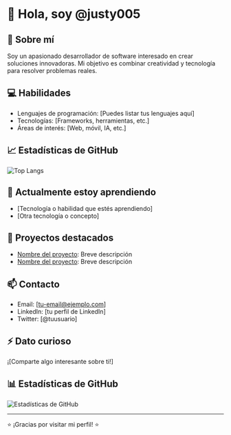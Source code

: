 # 👋 Hola, soy @justy005

## 🚀 Sobre mí
Soy un apasionado desarrollador de software interesado en crear soluciones innovadoras. Mi objetivo es combinar creatividad y tecnología para resolver problemas reales.

## 💻 Habilidades
- Lenguajes de programación: [Puedes listar tus lenguajes aquí]
- Tecnologías: [Frameworks, herramientas, etc.]
- Áreas de interés: [Web, móvil, IA, etc.]

## 📈 Estadísticas de GitHub
![Top Langs](https://github-readme-stats.vercel.app/api/top-langs/?username=justy005&layout=compact&theme=radical)

## 🌱 Actualmente estoy aprendiendo
- [Tecnología o habilidad que estés aprendiendo]
- [Otra tecnología o concepto]

## 🔭 Proyectos destacados
- [Nombre del proyecto](enlace): Breve descripción
- [Nombre del proyecto](enlace): Breve descripción

## 📫 Contacto
- Email: [tu-email@ejemplo.com]
- LinkedIn: [tu perfil de LinkedIn]
- Twitter: [@tuusuario]

## ⚡ Dato curioso
¡[Comparte algo interesante sobre ti!]

## 📊 Estadísticas de GitHub
![Estadísticas de GitHub](https://github-readme-stats.vercel.app/api?username=justy005&show_icons=true&theme=radical)

---
⭐️ ¡Gracias por visitar mi perfil! ⭐️
